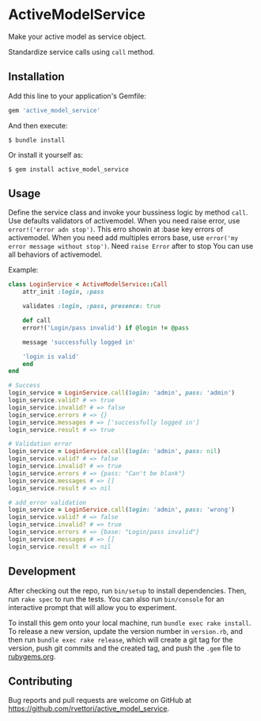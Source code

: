 # ActiveModelService

Make your active model as service object.

Standardize service calls using `call` method.

## Installation

Add this line to your application's Gemfile:

```ruby
gem 'active_model_service'
```

And then execute:

    $ bundle install

Or install it yourself as:

    $ gem install active_model_service

## Usage

Define the service class and invoke your bussiness logic by method `call`.
Use defaults validators of activemodel.
When you need raise error, use `error!('error adn stop')`. This erro showin at :base key errors of activemodel.
When you need add multiples errors base, use `error('my error message without stop')`. Need `raise Error` after to stop
You can use all behaviors of activemodel.

Example:

```ruby
class LoginService < ActiveModelService::Call
    attr_init :login, :pass

    validates :login, :pass, presence: true

    def call
    error!('Login/pass invalid') if @login != @pass

    message 'successfully logged in'

    'login is valid'
    end
end

# Success
login_service = LoginService.call(login: 'admin', pass: 'admin')
login_service.valid? # => true
login_service.invalid? # => false
login_service.errors # => {}
login_service.messages # => ['successfully logged in']
login_service.result # => true

# Validation error
login_service = LoginService.call(login: 'admin', pass: nil)
login_service.valid? # => false
login_service.invalid? # => true
login_service.errors # => {pass: "Can't be blank"}
login_service.messages # => []
login_service.result # => nil

# add_error validation
login_service = LoginService.call(login: 'admin', pass: 'wrong')
login_service.valid? # => false
login_service.invalid? # => true
login_service.errors # => {base: "Login/pass invalid"}
login_service.messages # => []
login_service.result # => nil

```

## Development

After checking out the repo, run `bin/setup` to install dependencies. Then, run `rake spec` to run the tests. You can also run `bin/console` for an interactive prompt that will allow you to experiment.

To install this gem onto your local machine, run `bundle exec rake install`. To release a new version, update the version number in `version.rb`, and then run `bundle exec rake release`, which will create a git tag for the version, push git commits and the created tag, and push the `.gem` file to [rubygems.org](https://rubygems.org).

## Contributing

Bug reports and pull requests are welcome on GitHub at https://github.com/rvettori/active_model_service.
